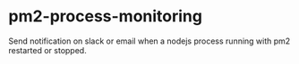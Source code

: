 # pm2-process-monitoring
Send notification on slack or email when a nodejs process running with pm2  restarted or stopped.

